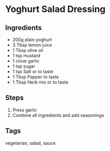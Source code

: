 # Yoghurt Salad Dressing

## Ingredients

* 200g plain yoghurt 
* 3 Tbsp lemon juice
* 1 Tbsp olive oil
* 1 tsp mustard 
* 1 clove garlic
* 1 tsp sugar 
* 1 tsp Salt or to taste
* 1 Tbsp Papper to taste
* 1 Tbsp Herb mix or to taste

## Steps 

1. Press garlic
2. Combine all ingredients and add seasonings

## Tags
vegetarian, salad, sauce
